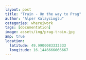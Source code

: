 ```yaml
---
layout: post
title: "Train - On the way to Prag"
author: "Alper Kalaycioglu"
categories: whereiwork
tags: [documentation]
image: assets/img/prag-train.jpg
amp: true
location:
  latitude: 49.9900083333333
  longitude: 16.1446666666667
---
```

